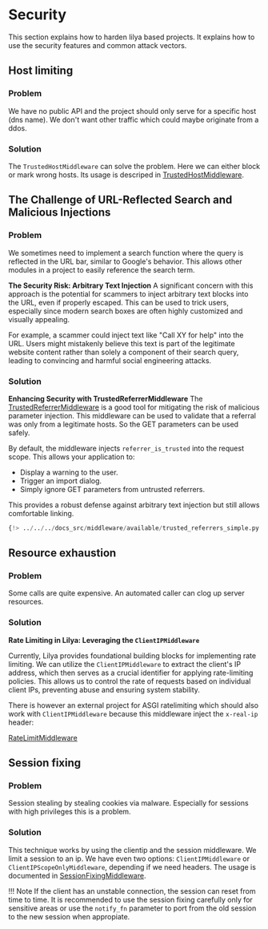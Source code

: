 # Security

This section explains how to harden lilya based projects.
It explains how to use the security features and common attack vectors.

## Host limiting

### Problem

We have no public API and the project should only serve for a specific host (dns name).
We don't want other traffic which could maybe originate from a ddos.

### Solution

The `TrustedHostMiddleware` can solve the problem. Here we can either block or mark wrong hosts. Its usage is descriped in
[TrustedHostMiddleware](./middleware/trustedhost.md).

## The Challenge of URL-Reflected Search and Malicious Injections

### Problem

We sometimes need to implement a search function where the query is reflected in the URL bar, similar to Google's behavior.
This allows other modules in a project to easily reference the search term.

**The Security Risk: Arbitrary Text Injection**
A significant concern with this approach is the potential for scammers to inject arbitrary text blocks into the URL, even if properly escaped. This can be used to trick users, especially since modern search boxes are often highly customized and visually appealing.

For example, a scammer could inject text like "Call XY for help" into the URL. Users might mistakenly believe this text is part of the legitimate website content rather than solely a component of their search query, leading to convincing and harmful social engineering attacks.

### Solution

**Enhancing Security with TrustedReferrerMiddleware**
The  [TrustedReferrerMiddleware](./middleware/trustedreferrer.md) is a good tool for mitigating the risk of malicious parameter injection.
This middleware can be used to validate that a referral was only from a legitimate hosts. So the GET parameters can be used safely.

By default, the middleware injects `referrer_is_trusted` into the request scope. This allows your application to:

- Display a warning to the user.
- Trigger an import dialog.
- Simply ignore GET parameters from untrusted referrers.

This provides a robust defense against arbitrary text injection but still allows comfortable linking.

```python
{!> ../../../docs_src/middleware/available/trusted_referrers_simple.py !}
```

## Resource exhaustion

### Problem

Some calls are quite expensive. An automated caller can clog up server resources.

### Solution

**Rate Limiting in Lilya: Leveraging the `ClientIPMiddleware`**

Currently, Lilya provides foundational building blocks for implementing rate limiting. We can utilize the `ClientIPMiddleware` to extract the client's IP address, which then serves as a crucial identifier for applying rate-limiting policies. This allows us to control the rate of requests based on individual client IPs, preventing abuse and ensuring system stability.

There is however an external project for ASGI ratelimiting which should also work with `ClientIPMiddleware` because this middleware
inject the `x-real-ip` header:

<a href="https://github.com/abersheeran/asgi-ratelimit">RateLimitMiddleware</a>

## Session fixing

### Problem

Session stealing by stealing cookies via malware.
Especially for sessions with high privileges this is a problem.

### Solution

This technique works by using the clientip and the session middleware. We limit a session to an ip.
We have even two options: `ClientIPMiddleware` or `ClientIPScopeOnlyMiddleware`, depending if we need
headers. The usage is documented in [SessionFixingMiddleware](./middleware.md#sessionfixingmiddleware).

!!! Note
    If the client has an unstable connection, the session can reset from time to time. It is recommended to use the session fixing
    carefully only for sensitive areas or use the `notify_fn` parameter to port from the old session to the new session when appropiate.
